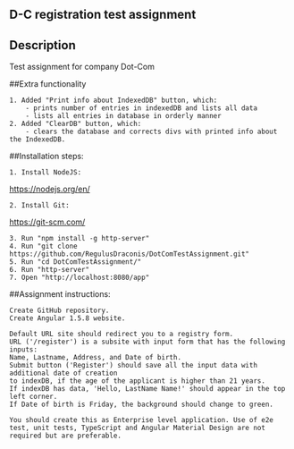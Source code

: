 ## D-C registration test assignment

## Description

Test assignment for company Dot-Com

##Extra functionality
```
1. Added "Print info about IndexedDB" button, which:
    - prints number of entries in indexedDB and lists all data
    - lists all entries in database in orderly manner
2. Added "ClearDB" button, which:
    - clears the database and corrects divs with printed info about the IndexedDB.
```
##Installation steps:
```
1. Install NodeJS: 
```
https://nodejs.org/en/
```
2. Install Git: 
```
https://git-scm.com/

```
3. Run "npm install -g http-server"
4. Run "git clone https://github.com/RegulusDraconis/DotComTestAssignment.git"
5. Run "cd DotComTestAssignment/"
6. Run "http-server"
7. Open "http://localhost:8080/app"
```


##Assignment instructions:

```
Create GitHub repository.
Create Angular 1.5.8 website.

Default URL site should redirect you to a registry form.
URL ('/register') is a subsite with input form that has the following inputs:
Name, Lastname, Address, and Date of birth.
Submit button ('Register') should save all the input data with additional date of creation
to indexDB, if the age of the applicant is higher than 21 years.
If indexDB has data, 'Hello, LastName Name!' should appear in the top left corner.
If Date of birth is Friday, the background should change to green.

You should create this as Enterprise level application. Use of e2e test, unit tests, TypeScript and Angular Material Design are not required but are preferable.
```